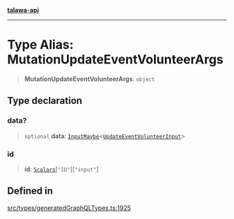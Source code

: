 [**talawa-api**](../../../README.md)

***

# Type Alias: MutationUpdateEventVolunteerArgs

> **MutationUpdateEventVolunteerArgs**: `object`

## Type declaration

### data?

> `optional` **data**: [`InputMaybe`](InputMaybe.md)\<[`UpdateEventVolunteerInput`](UpdateEventVolunteerInput.md)\>

### id

> **id**: [`Scalars`](Scalars.md)\[`"ID"`\]\[`"input"`\]

## Defined in

[src/types/generatedGraphQLTypes.ts:1925](https://github.com/Suyash878/talawa-api/blob/095e6964ce2a06c1c30d1acf81b6162203f1db91/src/types/generatedGraphQLTypes.ts#L1925)
